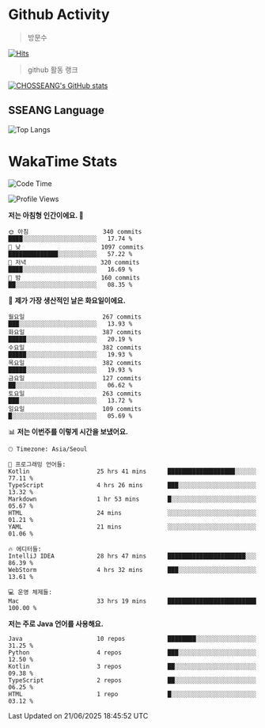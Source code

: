 <!--
**CHOSSEANG/CHOSSEANG** is a ✨ _special_ ✨ repository because its `README.md` (this file) appears on your GitHub profile.

Here are some ideas to get you started:

- 🔭 I’m currently working on ...
- 🌱 I’m currently learning ...
- 👯 I’m looking to collaborate on ...
- 🤔 I’m looking for help with ...
- 💬 Ask me about ...
- 📫 How to reach me: ...
- 😄 Pronouns: ...
- ⚡ Fun fact: ...
-->

# Github Activity
> 방문수

[![Hits](https://hits.seeyoufarm.com/api/count/incr/badge.svg?url=https%3A%2F%2Fgithub.com%2FCHOSSEANG&count_bg=%238AED3E&title_bg=%23495358&icon=electron.svg&icon_color=%23E7E7E7&title=CHOSSEANG&edge_flat=false)](https://hits.seeyoufarm.com)
> github 활동 랭크

[![CHOSSEANG's GitHub stats](https://github-readme-stats.vercel.app/api?username=CHOSSEANG)](https://github.com/CHOSSEANG/github-readme-stats)

## SSEANG Language
![Top Langs](https://github-readme-stats.vercel.app/api/top-langs/?username=CHOSSEANG&layout=compact)

# WakaTime Stats

<!--START_SECTION:waka-->
![Code Time](http://img.shields.io/badge/Code%20Time-676%20hrs%2014%20mins-blue)

![Profile Views](http://img.shields.io/badge/Profile%20Views-0-blue)

**저는 아침형 인간이에요. 🐤** 

```text
🌞 아침                     340 commits         ████░░░░░░░░░░░░░░░░░░░░░   17.74 % 
🌆 낮　                     1097 commits        ██████████████░░░░░░░░░░░   57.22 % 
🌃 저녁                     320 commits         ████░░░░░░░░░░░░░░░░░░░░░   16.69 % 
🌙 밤　                     160 commits         ██░░░░░░░░░░░░░░░░░░░░░░░   08.35 % 
```
📅 **제가 가장 생산적인 날은 화요일이에요.** 

```text
월요일                      267 commits         ███░░░░░░░░░░░░░░░░░░░░░░   13.93 % 
화요일                      387 commits         █████░░░░░░░░░░░░░░░░░░░░   20.19 % 
수요일                      382 commits         █████░░░░░░░░░░░░░░░░░░░░   19.93 % 
목요일                      382 commits         █████░░░░░░░░░░░░░░░░░░░░   19.93 % 
금요일                      127 commits         ██░░░░░░░░░░░░░░░░░░░░░░░   06.62 % 
토요일                      263 commits         ███░░░░░░░░░░░░░░░░░░░░░░   13.72 % 
일요일                      109 commits         █░░░░░░░░░░░░░░░░░░░░░░░░   05.69 % 
```


📊 **저는 이번주를 이렇게 시간을 보냈어요.** 

```text
🕑︎ Timezone: Asia/Seoul

💬 프로그래밍 언어들: 
Kotlin                   25 hrs 41 mins      ███████████████████░░░░░░   77.11 % 
TypeScript               4 hrs 26 mins       ███░░░░░░░░░░░░░░░░░░░░░░   13.32 % 
Markdown                 1 hr 53 mins        █░░░░░░░░░░░░░░░░░░░░░░░░   05.67 % 
HTML                     24 mins             ░░░░░░░░░░░░░░░░░░░░░░░░░   01.21 % 
YAML                     21 mins             ░░░░░░░░░░░░░░░░░░░░░░░░░   01.06 % 

🔥 에디터들: 
IntelliJ IDEA            28 hrs 47 mins      ██████████████████████░░░   86.39 % 
WebStorm                 4 hrs 32 mins       ███░░░░░░░░░░░░░░░░░░░░░░   13.61 % 

💻 운영 체제들: 
Mac                      33 hrs 19 mins      █████████████████████████   100.00 % 
```

**저는 주로 Java 언어를 사용해요.** 

```text
Java                     10 repos            ████████░░░░░░░░░░░░░░░░░   31.25 % 
Python                   4 repos             ███░░░░░░░░░░░░░░░░░░░░░░   12.50 % 
Kotlin                   3 repos             ██░░░░░░░░░░░░░░░░░░░░░░░   09.38 % 
TypeScript               2 repos             ██░░░░░░░░░░░░░░░░░░░░░░░   06.25 % 
HTML                     1 repo              █░░░░░░░░░░░░░░░░░░░░░░░░   03.12 % 
```




 Last Updated on 21/06/2025 18:45:52 UTC
<!--END_SECTION:waka-->
